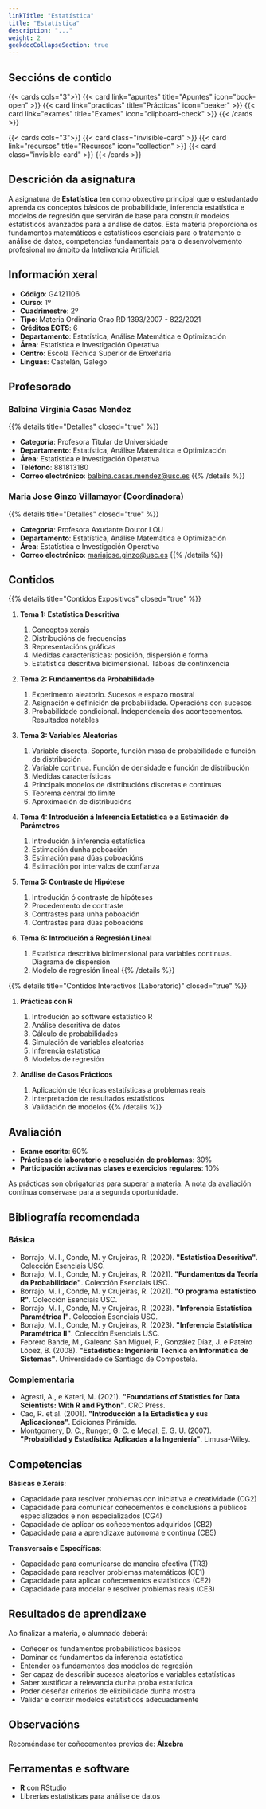 ```yaml
---
linkTitle: "Estatística"
title: "Estatística"
description: "..."
weight: 2
geekdocCollapseSection: true
---
```


## Seccións de contido

{{< cards cols="3">}}
  {{< card link="apuntes" title="Apuntes" icon="book-open" >}}
  {{< card link="practicas" title="Prácticas" icon="beaker" >}}
  {{< card link="exames" title="Exames" icon="clipboard-check" >}}
{{< /cards >}}

{{< cards cols="3">}}
  {{< card class="invisible-card" >}}
  {{< card link="recursos" title="Recursos" icon="collection" >}}
  {{< card class="invisible-card" >}}
{{< /cards >}}

## Descrición da asignatura

A asignatura de **Estatística** ten como obxectivo principal que o estudantado aprenda os conceptos básicos de probabilidade, inferencia estatística e modelos de regresión que servirán de base para construír modelos estatísticos avanzados para a análise de datos. Esta materia proporciona os fundamentos matemáticos e estatísticos esenciais para o tratamento e análise de datos, competencias fundamentais para o desenvolvemento profesional no ámbito da Intelixencia Artificial.

## Información xeral

- **Código**: G4121106
- **Curso**: 1º
- **Cuadrimestre**: 2º
- **Tipo**: Materia Ordinaria Grao RD 1393/2007 - 822/2021
- **Créditos ECTS**: 6
- **Departamento**: Estatística, Análise Matemática e Optimización
- **Área**: Estatística e Investigación Operativa
- **Centro**: Escola Técnica Superior de Enxeñaría
- **Linguas**: Castelán, Galego

## Profesorado

### Balbina Virginia Casas Mendez
{{% details title="Detalles" closed="true" %}}
- **Categoría**: Profesora Titular de Universidade
- **Departamento**: Estatística, Análise Matemática e Optimización
- **Área**: Estatística e Investigación Operativa
- **Teléfono**: 881813180
- **Correo electrónico**: [balbina.casas.mendez@usc.es](mailto:balbina.casas.mendez@usc.es)
{{% /details %}}

### Maria Jose Ginzo Villamayor (Coordinadora)
{{% details title="Detalles" closed="true" %}}
- **Categoría**: Profesora Axudante Doutor LOU
- **Departamento**: Estatística, Análise Matemática e Optimización
- **Área**: Estatística e Investigación Operativa
- **Correo electrónico**: [mariajose.ginzo@usc.es](mailto:mariajose.ginzo@usc.es)
{{% /details %}}

## Contidos

{{% details title="Contidos Expositivos" closed="true" %}}
1. **Tema 1: Estatística Descritiva**
   1. Conceptos xerais
   2. Distribucións de frecuencias
   3. Representacións gráficas
   4. Medidas características: posición, dispersión e forma
   5. Estatística descritiva bidimensional. Táboas de continxencia

2. **Tema 2: Fundamentos da Probabilidade**
   1. Experimento aleatorio. Sucesos e espazo mostral
   2. Asignación e definición de probabilidade. Operacións con sucesos
   3. Probabilidade condicional. Independencia dos acontecementos. Resultados notables

3. **Tema 3: Variables Aleatorias**
   1. Variable discreta. Soporte, función masa de probabilidade e función de distribución
   2. Variable continua. Función de densidade e función de distribución
   3. Medidas características
   4. Principais modelos de distribucións discretas e continuas
   5. Teorema central do límite
   6. Aproximación de distribucións

4. **Tema 4: Introdución á Inferencia Estatística e a Estimación de Parámetros**
   1. Introdución á inferencia estatística
   2. Estimación dunha poboación
   3. Estimación para dúas poboacións
   4. Estimación por intervalos de confianza

5. **Tema 5: Contraste de Hipótese**
   1. Introdución ó contraste de hipóteses
   2. Procedemento de contraste
   3. Contrastes para unha poboación
   4. Contrastes para dúas poboacións

6. **Tema 6: Introdución á Regresión Lineal**
   1. Estatística descritiva bidimensional para variables continuas. Diagrama de dispersión
   2. Modelo de regresión lineal
{{% /details %}}

{{% details title="Contidos Interactivos (Laboratorio)" closed="true" %}}
1. **Prácticas con R**
   1. Introdución ao software estatístico R
   2. Análise descritiva de datos
   3. Cálculo de probabilidades
   4. Simulación de variables aleatorias
   5. Inferencia estatística
   6. Modelos de regresión

2. **Análise de Casos Prácticos**
   1. Aplicación de técnicas estatísticas a problemas reais
   2. Interpretación de resultados estatísticos
   3. Validación de modelos
{{% /details %}}

## Avaliación

- **Exame escrito**: 60%
- **Prácticas de laboratorio e resolución de problemas**: 30%
- **Participación activa nas clases e exercicios regulares**: 10%

As prácticas son obrigatorias para superar a materia. A nota da avaliación continua consérvase para a segunda oportunidade.

## Bibliografía recomendada

### Básica

- Borrajo, M. I., Conde, M. y Crujeiras, R. (2020). **"Estatística Descritiva"**. Colección Esenciais USC.
- Borrajo, M. I., Conde, M. y Crujeiras, R. (2021). **"Fundamentos da Teoría da Probabilidade"**. Colección Esenciais USC.
- Borrajo, M. I., Conde, M. y Crujeiras, R. (2021). **"O programa estatístico R"**. Colección Esenciais USC.
- Borrajo, M. I., Conde, M. y Crujeiras, R. (2023). **"Inferencia Estatística Paramétrica I"**. Colección Esenciais USC.
- Borrajo, M. I., Conde, M. y Crujeiras, R. (2023). **"Inferencia Estatística Paramétrica II"**. Colección Esenciais USC.
- Febrero Bande, M., Galeano San Miguel, P., González Díaz, J. e Pateiro López, B. (2008). **"Estadística: Ingeniería Técnica en Informática de Sistemas"**. Universidade de Santiago de Compostela.

### Complementaria

- Agresti, A., e Kateri, M. (2021). **"Foundations of Statistics for Data Scientists: With R and Python"**. CRC Press.
- Cao, R. et al. (2001). **"Introducción a la Estadística y sus Aplicaciones"**. Ediciones Pirámide.
- Montgomery, D. C., Runger, G. C. e Medal, E. G. U. (2007). **"Probabilidad y Estadística Aplicadas a la Ingeniería"**. Limusa-Wiley.

## Competencias

**Básicas e Xerais**:
- Capacidade para resolver problemas con iniciativa e creatividade (CG2)
- Capacidade para comunicar coñecementos e conclusións a públicos especializados e non especializados (CG4)
- Capacidade de aplicar os coñecementos adquiridos (CB2)
- Capacidade para a aprendizaxe autónoma e continua (CB5)

**Transversais e Específicas**:
- Capacidade para comunicarse de maneira efectiva (TR3)
- Capacidade para resolver problemas matemáticos (CE1)
- Capacidade para aplicar coñecementos estatísticos (CE2)
- Capacidade para modelar e resolver problemas reais (CE3)

## Resultados de aprendizaxe

Ao finalizar a materia, o alumnado deberá:
- Coñecer os fundamentos probabilísticos básicos
- Dominar os fundamentos da inferencia estatística
- Entender os fundamentos dos modelos de regresión
- Ser capaz de describir sucesos aleatorios e variables estatísticas
- Saber xustificar a relevancia dunha proba estatística
- Poder deseñar criterios de elixibilidade dunha mostra
- Validar e corrixir modelos estatísticos adecuadamente

## Observacións

Recoméndase ter coñecementos previos de: **Álxebra**

## Ferramentas e software

- **R** con RStudio
- Librerías estatísticas para análise de datos